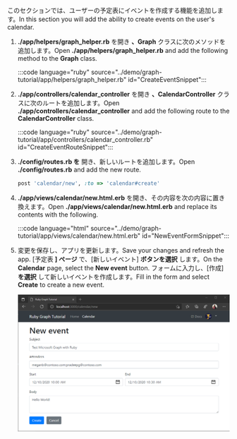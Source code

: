 <!-- markdownlint-disable MD002 MD041 -->

<span data-ttu-id="b98fd-101">このセクションでは、ユーザーの予定表にイベントを作成する機能を追加します。</span><span class="sxs-lookup"><span data-stu-id="b98fd-101">In this section you will add the ability to create events on the user's calendar.</span></span>

1. <span data-ttu-id="b98fd-102">**./app/helpers/graph_helper.rb** を開き **、Graph** クラスに次のメソッドを追加します。</span><span class="sxs-lookup"><span data-stu-id="b98fd-102">Open **./app/helpers/graph_helper.rb** and add the following method to the **Graph** class.</span></span>

    :::code language="ruby" source="../demo/graph-tutorial/app/helpers/graph_helper.rb" id="CreateEventSnippet":::

1. <span data-ttu-id="b98fd-103">**./app/controllers/calendar_controller** を開き **、CalendarController** クラスに次のルートを追加します。</span><span class="sxs-lookup"><span data-stu-id="b98fd-103">Open **./app/controllers/calendar_controller** and add the following route to the **CalendarController** class.</span></span>

    :::code language="ruby" source="../demo/graph-tutorial/app/controllers/calendar_controller.rb" id="CreateEventRouteSnippet":::

1. <span data-ttu-id="b98fd-104">**./config/routes.rb を** 開き、新しいルートを追加します。</span><span class="sxs-lookup"><span data-stu-id="b98fd-104">Open **./config/routes.rb** and add the new route.</span></span>

    ```ruby
    post 'calendar/new', :to => 'calendar#create'
    ```

1. <span data-ttu-id="b98fd-105">**./app/views/calendar/new.html.erb** を開き、その内容を次の内容に置き換えます。</span><span class="sxs-lookup"><span data-stu-id="b98fd-105">Open **./app/views/calendar/new.html.erb** and replace its contents with the following.</span></span>

    :::code language="html" source="../demo/graph-tutorial/app/views/calendar/new.html.erb" id="NewEventFormSnippet":::

1. <span data-ttu-id="b98fd-106">変更を保存し、アプリを更新します。</span><span class="sxs-lookup"><span data-stu-id="b98fd-106">Save your changes and refresh the app.</span></span> <span data-ttu-id="b98fd-107">[予定表 **] ページ** で、[新しいイベント] **ボタンを選択** します。</span><span class="sxs-lookup"><span data-stu-id="b98fd-107">On the **Calendar** page, select the **New event** button.</span></span> <span data-ttu-id="b98fd-108">フォームに入力し、[作成] **を選択** して新しいイベントを作成します。</span><span class="sxs-lookup"><span data-stu-id="b98fd-108">Fill in the form and select **Create** to create a new event.</span></span>

    ![新しいイベント フォームのスクリーンショット](images/create-event-01.png)
